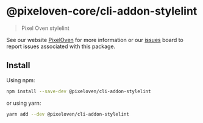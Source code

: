 # @pixeloven-core/cli-addon-stylelint

> Pixel Oven stylelint

See our website [PixelOven](https://www.pixeloven.com/) for more information or our [issues](https://github.com/pixeloven/pixeloven/issues) board to report issues associated with this package.

## Install

Using npm:

```sh
npm install --save-dev @pixeloven/cli-addon-stylelint
```

or using yarn:

```sh
yarn add --dev @pixeloven/cli-addon-stylelint
```
